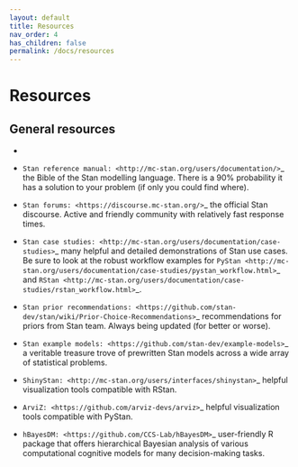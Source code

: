 ```yaml
---
layout: default
title: Resources
nav_order: 4
has_children: false
permalink: /docs/resources
---
```


# Resources

## General resources

- 

- `Stan reference manual: <http://mc-stan.org/users/documentation/>`_ the Bible of the Stan modelling language. There is a 90% probability it has a solution to your problem (if only you could find where).
- `Stan forums: <https://discourse.mc-stan.org/>`_ the official Stan discourse. Active and friendly community with relatively fast response times.
- `Stan case studies: <http://mc-stan.org/users/documentation/case-studies>`_ many helpful and detailed demonstrations of Stan use cases. Be sure to look at the robust workflow examples for `PyStan <http://mc-stan.org/users/documentation/case-studies/pystan_workflow.html>`_ and `RStan <http://mc-stan.org/users/documentation/case-studies/rstan_workflow.html>`_.
- `Stan prior recommendations: <https://github.com/stan-dev/stan/wiki/Prior-Choice-Recommendations>`_ recommendations for priors from Stan team. Always being updated (for better or worse).
- `Stan example models: <https://github.com/stan-dev/example-models>`_ a veritable treasure trove of prewritten Stan models across a wide array of statistical problems.
- `ShinyStan: <http://mc-stan.org/users/interfaces/shinystan>`_ helpful visualization tools compatible with RStan.
- `ArviZ: <https://github.com/arviz-devs/arviz>`_ helpful visualization tools compatible with PyStan.
- `hBayesDM: <https://github.com/CCS-Lab/hBayesDM>`_ user-friendly R package that offers hierarchical Bayesian analysis of various computational cognitive models for many decision-making tasks.
